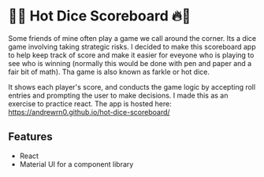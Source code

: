 # 🎲🔥 Hot Dice Scoreboard 🔥🎲

Some friends of mine often play a game we call around the corner. Its a dice game involving taking strategic risks. I decided to make this scoreboard app to help keep track of score and make it easier for eveyone who is playing to see who is winning (normally this would be done with pen and paper and a fair bit of math). Tha game is also known as farkle or hot dice.

It shows each player's score, and conducts the game logic by accepting roll entries and
prompting the user to make decisions. I made this as an exercise to practice react. The app is hosted here: https://andrewrn0.github.io/hot-dice-scoreboard/

## Features

- React
- Material UI for a component library
